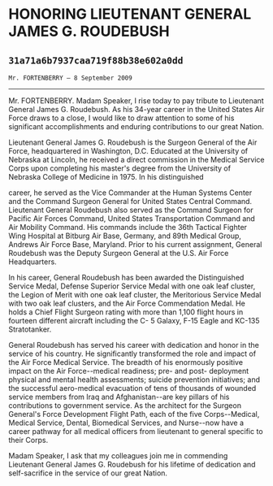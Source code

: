 # HONORING LIEUTENANT GENERAL JAMES G. ROUDEBUSH
## `31a71a6b7937caa719f88b38e602a0dd`
`Mr. FORTENBERRY — 8 September 2009`

---


Mr. FORTENBERRY. Madam Speaker, I rise today to pay tribute to 
Lieutenant General James G. Roudebush. As his 34-year career in the 
United States Air Force draws to a close, I would like to draw 
attention to some of his significant accomplishments and enduring 
contributions to our great Nation.

Lieutenant General James G. Roudebush is the Surgeon General of the 
Air Force, headquartered in Washington, D.C. Educated at the University 
of Nebraska at Lincoln, he received a direct commission in the Medical 
Service Corps upon completing his master's degree from the University 
of Nebraska College of Medicine in 1975. In his distinguished


career, he served as the Vice Commander at the Human Systems Center and 
the Command Surgeon General for United States Central Command. 
Lieutenant General Roudebush also served as the Command Surgeon for 
Pacific Air Forces Command, United States Transportation Command and 
Air Mobility Command. His commands include the 36th Tactical Fighter 
Wing Hospital at Bitburg Air Base, Germany, and 89th Medical Group, 
Andrews Air Force Base, Maryland. Prior to his current assignment, 
General Roudebush was the Deputy Surgeon General at the U.S. Air Force 
Headquarters.

In his career, General Roudebush has been awarded the Distinguished 
Service Medal, Defense Superior Service Medal with one oak leaf 
cluster, the Legion of Merit with one oak leaf cluster, the Meritorious 
Service Medal with two oak leaf clusters, and the Air Force 
Commendation Medal. He holds a Chief Flight Surgeon rating with more 
than 1,100 flight hours in fourteen different aircraft including the C-
5 Galaxy, F-15 Eagle and KC-135 Stratotanker.

General Roudebush has served his career with dedication and honor in 
the service of his country. He significantly transformed the role and 
impact of the Air Force Medical Service. The breadth of his enormously 
positive impact on the Air Force--medical readiness; pre- and post-
deployment physical and mental health assessments; suicide prevention 
initiatives; and the successful aero-medical evacuation of tens of 
thousands of wounded service members from Iraq and Afghanistan--are key 
pillars of his contributions to government service. As the architect 
for the Surgeon General's Force Development Flight Path, each of the 
five Corps--Medical, Medical Service, Dental, Biomedical Services, and 
Nurse--now have a career pathway for all medical officers from 
lieutenant to general specific to their Corps.

Madam Speaker, I ask that my colleagues join me in commending 
Lieutenant General James G. Roudebush for his lifetime of dedication 
and self-sacrifice in the service of our great Nation.
